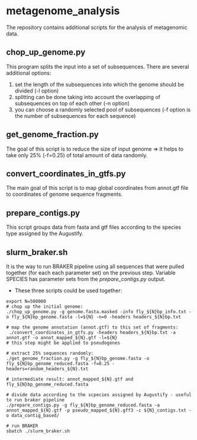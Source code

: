 # metagenome_analysis
The repository contains additional scripts for the analysis of metagenomic data.

## chop_up_genome.py

This program splits the input into a set of subsequences. 
There are several additional options:
1) set the length of the subsequences into which the genome should be divided (-l option)
2) splitting can be done taking into account the overlapping of subsequences on top of each other (-n option)
3) you can choose a randomly selected pool of subsequences (-f option is the number of subsequences for each sequence)

## get_genome_fraction.py
The goal of this script is to reduce the size of input genome => it helps to take only 25% (-f=0.25) of total amount of data randomly.

## convert_coordinates_in_gtfs.py
The main goal of this script is to map global coordinates from annot.gtf file to coordinates of genome sequence fragments.

## prepare_contigs.py
This script groups data from fasta and gtf files according to the species type assigned by the Augustify.

## slurm_braker.sh
It is the way to run BRAKER pipeline using all sequences that were pulled together (for each each parameter set) on the previous step.
Variable SPECIES has parameter sets from the _prepare_contigs.py_ output. 

* These three scripts could be used together:
```
export N=500000
# chop up the initial genome:
./chop_up_genome.py -g genome.fasta.masked -info fly_${N}bp_info.txt -o fly_${N}bp_genome.fasta -l=${N} -n=0 -headers headers_${N}bp.txt

# map the genome annotation (annot.gtf) to this set of fragments:
 ./convert_coordinates_in_gtfs.py -headers headers_${N}bp.txt -a annot.gtf -o annot_mapped_${N}.gtf -l=${N}
# this step might be applied to pseudogenes
 
# extract 25% sequences randomly:
./get_genome_fraction.py -g fly_${N}bp_genome.fasta -o fly_${N}bp_genome_reduced.fasta -f=0.25 -headers=random_headers_${N}.txt

# intermediate result: annot_mapped_${N}.gtf and fly_${N}bp_genome_reduced.fasta

# divide data according to the scpecies assigned by Augustify - useful to run braker pipeline
./prepare_contigs.py -g fly_${N}bp_genome_reduced.fasta -a annot_mapped_${N}.gtf -p pseudo_mapped_${N}.gff3 -c ${N}_contigs.txt -o data_contig_based/

# run BRAKER
sbatch ./slurm_braker.sh

```
